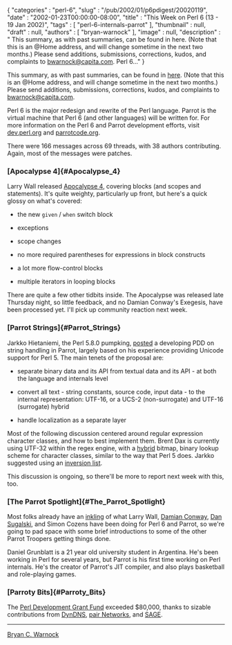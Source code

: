 {
   "categories" : "perl-6",
   "slug" : "/pub/2002/01/p6pdigest/20020119",
   "date" : "2002-01-23T00:00:00-08:00",
   "title" : "This Week on Perl 6 (13 - 19 Jan 2002)",
   "tags" : [
      "perl-6-internals-parrot"
   ],
   "thumbnail" : null,
   "draft" : null,
   "authors" : [
      "bryan-warnock"
   ],
   "image" : null,
   "description" : " This summary, as with past summaries, can be found in here. (Note that this is an @Home address, and will change sometime in the next two months.) Please send additions, submissions, corrections, kudos, and complaints to bwarnock@capita.com. Perl 6..."
}





This summary, as with past summaries, can be found in
[here](http://members.home.com/bcwarno/Perl6/digests/). (Note that this
is an @Home address, and will change sometime in the next two months.)
Please send additions, submissions, corrections, kudos, and complaints
to <bwarnock@capita.com>.

Perl 6 is the major redesign and rewrite of the Perl language. Parrot is
the virtual machine that Perl 6 (and other languages) will be written
for. For more information on the Perl 6 and Parrot development efforts,
visit [dev.perl.org](http://dev.perl.org/perl6/) and
[parrotcode.org](http://www.parrotcode.org/).

There were 166 messages across 69 threads, with 38 authors contributing.
Again, most of the messages were patches.

### [Apocalypse 4]{#Apocalypse_4}

Larry Wall released [Apocalypse 4](/pub/a/2002/01/15/apo4.html),
covering blocks (and scopes and statements). It's quite weighty,
particularly up front, but here's a quick glossy on what's covered:

-   the new `given` / `when` switch block

-   exceptions
-   scope changes
-   no more required parentheses for expressions in block constructs
-   a lot more flow-control blocks
-   multiple iterators in looping blocks

There are quite a few other tidbits inside. The Apocalypse was released
late Thursday night, so little feedback, and no Damian Conway's
Exegesis, have been processed yet. I'll pick up community reaction next
week.

### [Parrot Strings]{#Parrot_Strings}

Jarkko Hietaniemi, the Perl 5.8.0 pumpking,
[posted](http://archive.develooper.com/perl6-internals@perl.org/msg07856.html)
a developing PDD on string handling in Parrot, largely based on his
experience providing Unicode support for Perl 5. The main tenets of the
proposal are:

-   separate binary data and its API from textual data and its API - at
    both the language and internals level

-   convert all text - string constants, source code, input data - to
    the internal representation: UTF-16, or a UCS-2 (non-surrogate) and
    UTF-16 (surrogate) hybrid
-   handle localization as a separate layer

Most of the following discussion centered around regular expression
character classes, and how to best implement them. Brent Dax is
currently using UTF-32 within the regex engine, with a
[hybrid](http://archive.develooper.com/perl6-internals@perl.org/msg07859.html)
bitmap, binary lookup scheme for character classes, similar to the way
that Perl 5 does. Jarkko suggested using an [inversion
list](http://archive.develooper.com/perl6-internals@perl.org/msg07884.html).

This discussion is ongoing, so there'll be more to report next week with
this, too.

### [The Parrot Spotlight]{#The_Parrot_Spotlight}

Most folks already have an [inkling](http://dev.perl.org/perl6/people)
of what Larry Wall, [Damian Conway](http://www.yetanother.org/damian/),
[Dan Sugalski](http://www.yetanother.org/dan/), and Simon Cozens have
been doing for Perl 6 and Parrot, so we're going to pad space with some
brief introductions to some of the other Parrot Troopers getting things
done.

Daniel Grunblatt is a 21 year old university student in Argentina. He's
been working in Perl for several years, but Parrot is his first time
working on Perl internals. He's the creator of Parrot's JIT compiler,
and also plays basketball and role-playing games.

### [Parroty Bits]{#Parroty_Bits}

The [Perl Development Grant Fund](http://donate.perl-foundation.org)
exceeded \$80,000, thanks to sizable contributions from
[DynDNS](http://www.dyndns.org), [pair Networks](http://pair.com), and
[SAGE](http://www.usenix.org/sage/).

------------------------------------------------------------------------

[Bryan C. Warnock](http://members.home.com/bcwarno/Perl6/)


